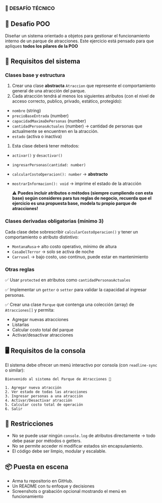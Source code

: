 ### 🎢 DESAFÍO TÉCNICO

## 🧠 Desafio POO

Diseñar un sistema orientado a objetos para gestionar el funcionamiento interno de un parque de atracciones. Este ejercicio está pensado para que apliques **todos los pilares de la POO**

## 🎯 Requisitos del sistema

### Clases base y estructura

1. Crear una clase **abstracta** `Atraccion` que represente el comportamiento general de una atracción del parque.
2. Cada atracción tendrá al menos los siguientes atributos (con el nivel de acceso correcto, publico, privado, estático, protegido):
- `nombre` (string)
- `precioBaseEntrada` (number)
- `capacidadMaximaDePersonas` (number)
- `cantidadPersonasActuales` (number) → cantidad de personas que actualmente se encuentren en la atracción.
- `estado` (activa o inactiva)
1. Esta clase deberá tener métodos:
- `activar()` y `desactivar()`
- `ingresarPersonas(cantidad: number)`
- `calcularCostoOperacion(): number` → **abstracto**
- `mostrarInformacion(): void` → imprime el estado de la atracción
    
    
    ⚠ **Puedes incluir atributos o métodos (siempre cumpliendo con esta base) según consideres para tus reglas de negocio, recuerda que el ejercicio es una propuesta base, modela tu propio parque de atracciones!**
    

### Clases derivadas obligatorias (mínimo 3)

Cada clase debe sobrescribir `calcularCostoOperacion()` y tener un comportamiento o atributo distintivo:

- `MontanaRusa`→ alto costo operativo, mínimo de altura
- `CasaDelTerror` → solo se activa de noche
- `Carrusel` → bajo costo, uso continuo, puede estar en mantenimiento

### Otras reglas

✅ Usar `protected` en atributos como `cantidadPersonasActuales` 

✅ Implementar un `getter` o `setter` para validar la capacidad al ingresar personas.

✅ Crear una clase `Parque` que contenga una colección (array) de `Atracciones[]` y permita:

- Agregar nuevas atracciones
- Listarlas
- Calcular costo total del parque
- Activar/desactivar atracciones

## 🖥️ Requisitos de la consola

El sistema debe ofrecer un menú interactivo por consola (con `readline-sync` o similar):

```tsx
Bienvenido al sistema del Parque de Atracciones 🎡

1. Agregar nueva atracción
2. Ver estado de todas las atracciones
3. Ingresar personas a una atracción
4. Activar/Desactivar atracción
5. Calcular costo total de operación
6. Salir
```

## 🚨 Restricciones

- No se puede usar ningún `console.log` de atributos directamente → todo debe pasar por métodos o getters.
- No se permite acceder ni modificar estados sin encapsulamiento.
- El código debe ser limpio, modular y escalable.

## 📦 Puesta en escena

- Arma tu repositorio en GitHub.
- Un README con tu enfoque y decisiones
- Screenshots o grabación opcional mostrando el menú en funcionamiento